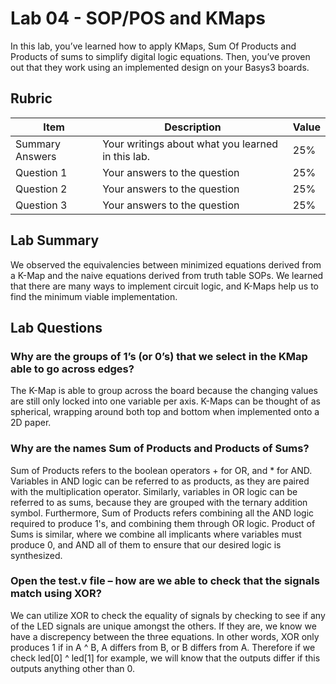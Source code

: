 # Lab 04 - SOP/POS and KMaps

In this lab, you’ve learned how to apply KMaps, Sum Of Products and Products of
sums to simplify digital logic equations. Then, you’ve proven out that they work
using an implemented design on your Basys3 boards.

## Rubric

| Item | Description | Value |
| ---- | ----------- | ----- |
| Summary Answers | Your writings about what you learned in this lab. | 25% |
| Question 1 | Your answers to the question | 25% |
| Question 2 | Your answers to the question | 25% |
| Question 3 | Your answers to the question | 25% |

## Lab Summary

We observed the equivalencies between minimized equations derived from a K-Map and the naive equations derived from truth table SOPs. We learned that there are many ways to implement circuit logic, and K-Maps help us to find the minimum viable implementation.

## Lab Questions

### Why are the groups of 1’s (or 0’s) that we select in the KMap able to go across edges?
The K-Map is able to group across the board because the changing values are still only locked into one variable per axis. K-Maps can be thought of as spherical, wrapping around both top and bottom when implemented onto a 2D paper. 

### Why are the names Sum of Products and Products of Sums?
Sum of Products refers to the boolean operators + for OR, and * for AND. Variables in AND logic can be referred to as products, as they are paired with the multiplication operator. Similarly, variables in OR logic can be referred to as sums, because they are grouped with the ternary addition symbol. Furthermore, Sum of Products refers combining all the AND logic required to produce 1's, and combining them through OR logic. Product of Sums is similar, where we combine all implicants where variables must produce 0, and AND all of them to ensure that our desired logic is synthesized.

### Open the test.v file – how are we able to check that the signals match using XOR?
We can utilize XOR to check the equality of signals by checking to see if any of the LED signals are unique amongst the others. If they are, we know we have a discrepency between the three equations. In other words, XOR only produces 1 if in A ^ B, A differs from B, or B differs from A. Therefore if we check led[0] ^ led[1] for example, we will know that the outputs differ if this outputs anything other than 0.
